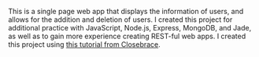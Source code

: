 This is a single page web app that displays the information of users, and allows for the addition and deletion of users. I created this project for additional practice with JavaScript, Node.js, Express, MongoDB, and Jade, as well as to gain more experience creating REST-ful web apps. I created this project using [this tutorial from Closebrace](https://closebrace.com/tutorials/2017-03-02/creating-a-simple-restful-web-app-with-nodejs-express-and-mongodb).

